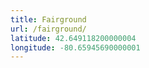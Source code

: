 ```yaml
---
title: Fairground
url: /fairground/
latitude: 42.649118200000004
longitude: -80.65945690000001
---
```

